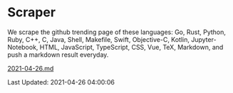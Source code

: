 # Scraper

We scrape the github trending page of these languages: Go, Rust, Python, Ruby, C++, C, Java, Shell, Makefile, Swift, Objective-C, Kotlin, Jupyter-Notebook, HTML, JavaScript, TypeScript, CSS, Vue, TeX, Markdown, and push a markdown result everyday.

[2021-04-26.md](https://github.com/yangwenmai/github-trending-backup/blob/master/2021-04-26.md)

Last Updated: 2021-04-26 04:00:06